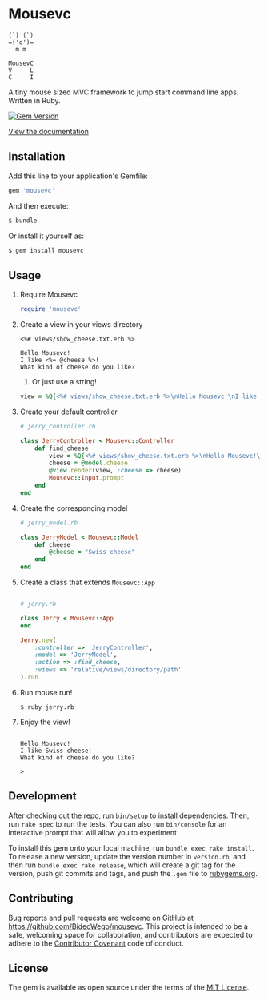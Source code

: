 # Mousevc

	(`) (`)
	=('o')=
	  m m  

	MousevC
	V     L
	C     I

A tiny mouse sized MVC framework to jump start command line apps. Written in Ruby.

[![Gem Version](https://badge.fury.io/rb/mousevc.svg)](http://badge.fury.io/rb/mousevc)

[View the documentation](http://www.rubydoc.info/gems/mousevc)

## Installation

Add this line to your application's Gemfile:

```ruby
gem 'mousevc'
```

And then execute:

```sh
$ bundle
```

Or install it yourself as:

```sh
$ gem install mousevc
```

## Usage

1. Require Mousevc

	```ruby
	require 'mousevc'
	```

1. Create a view in your views directory

	```erb
	<%# views/show_cheese.txt.erb %>

	Hello Mousevc!
	I like <%= @cheese %>!
	What kind of cheese do you like?
	```

	1. Or just use a string!

	```ruby
	view = %Q{<%# views/show_cheese.txt.erb %>\nHello Mousevc!\nI like <%= @cheese %>!\nWhat kind of cheese do you like?}
	```

1. Create your default controller

	```ruby
	# jerry_controller.rb

	class JerryController < Mousevc::Controller
		def find_cheese
			view = %Q{<%# views/show_cheese.txt.erb %>\nHello Mousevc!\nI like <%= @cheese %>!\nWhat kind of cheese do you like?}
			cheese = @model.cheese
			@view.render(view, :cheese => cheese)
			Mousevc::Input.prompt
		end
	end
	```

1. Create the corresponding model

	```ruby
	# jerry_model.rb

	class JerryModel < Mousevc::Model
		def cheese
			@cheese = "Swiss cheese"
		end
	end
	```

1. Create a class that extends `Mousevc::App`

	```ruby

	# jerry.rb

	class Jerry < Mousevc::App
	end

	Jerry.new(
		:controller => 'JerryController',
		:model => 'JerryModel',
		:action => :find_cheese,
		:views => 'relative/views/directory/path'
	).run
	```

1. Run mouse run!

	```shell
	$ ruby jerry.rb
	```

1. Enjoy the view!

	```shell

	Hello Mousevc!
	I like Swiss cheese!
	What kind of cheese do you like?

	> 
	```

## Development

After checking out the repo, run `bin/setup` to install dependencies. Then, run `rake spec` to run the tests. You can also run `bin/console` for an interactive prompt that will allow you to experiment.

To install this gem onto your local machine, run `bundle exec rake install`. To release a new version, update the version number in `version.rb`, and then run `bundle exec rake release`, which will create a git tag for the version, push git commits and tags, and push the `.gem` file to [rubygems.org](https://rubygems.org).

## Contributing

Bug reports and pull requests are welcome on GitHub at https://github.com/BideoWego/mousevc. This project is intended to be a safe, welcoming space for collaboration, and contributors are expected to adhere to the [Contributor Covenant](contributor-covenant.org) code of conduct.


## License

The gem is available as open source under the terms of the [MIT License](http://opensource.org/licenses/MIT).

